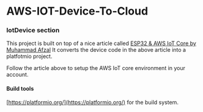 # AWS-IOT-Device-To-Cloud

### IotDevice section
This project is built on top of a nice article called [ESP32 & AWS IoT Core by Muhammad Afzal](https://www.hackster.io/mafzal/esp32-aws-iot-core-e6c274) 
It converts the device code in the above article into a platfotmio project.

Follow the article above to setup the AWS IoT core environment in your account.

#### Build tools
[https://platformio.org/](https://platformio.org/) for the build system.

